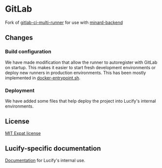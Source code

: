 
# GitLab

Fork of [gitlab-ci-multi-runner](https://github.com/ayufan/gitlab-ci-multi-runner) for
use with [minard-backend](https://github.com/lucified/minard-backend)

## Changes

### Build configuration

We have made modification that allow the runner to
autoregister with GitLab on startup. This makes it
easier to start fresh development environments or deploy new
runners in production environments. This has been mostly implemented
in [docker-entrypoint.sh](docker-entrypoint.sh).

### Deployment

We have added some files that help deploy the project
into Lucify's internal environments.

## License

[MIT Expat license](LICENSE)

## Lucify-specific documentation

[Documentation](lucify-docs.md) for Lucify's internal use.
